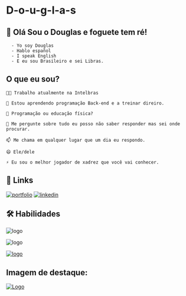 
# D-o-u-g-l-a-s



## 🚀 Olá Sou o Douglas e foguete tem ré!
      - Yo soy Douglas
      - Hablo español
      - I speak English
      - E eu sou Brasileiro e sei Libras.




## O que eu sou? 
    👩‍💻 Trabalho atualmente na Intelbras

    🧠 Estou aprendendo programação Back-end e a treinar direiro.

    🤔 Programação ou educação física?

    💬 Me pergunte sobre tudo eu posso não saber responder mas sei onde procurar.

    📫 Me chama em qualquer lugar que um dia eu respondo.

    😄 Ele/dele

    ⚡️ Eu sou o melhor jogador de xadrez que você vai conhecer.


## 🔗 Links
[![portfolio](https://img.shields.io/badge/my_portfolio-000?style=for-the-badge&logo=ko-fi&logoColor=white)](https://github.com/D0ugla5)
[![linkedin](https://img.shields.io/badge/linkedin-0A66C2?style=for-the-badge&logo=linkedin&logoColor=white)](https://br.linkedin.com/in/douglasaureliodjs?trk=public_profile_browsemap)



## 🛠 Habilidades
![logo](https://www.vectorlogo.zone/logos/python/python-icon.svg)

![logo](https://www.vectorlogo.zone/logos/canva/canva-icon.svg)

[![logo](https://upload.wikimedia.org/wikipedia/pt/thumb/a/ac/CRVascodaGama.png/120px-CRVascodaGama.png)](https://vasco.com.br/)

##  Imagem de destaque:
[![Logo](https://investidorsardinha.r7.com/wp-content/uploads/2021/02/ipo-intelbras-historia-da-empresa-atuacao-e-abertura-de-capital-1024x580.png.webp)](https://vasco.com.br/)

